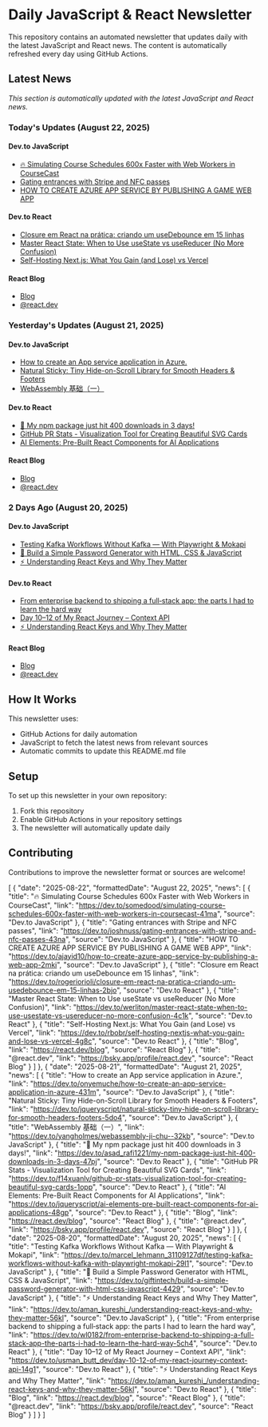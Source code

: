 # Daily JavaScript & React Newsletter

This repository contains an automated newsletter that updates daily with the latest JavaScript and React news. The content is automatically refreshed every day using GitHub Actions.

## Latest News

*This section is automatically updated with the latest JavaScript and React news.*

### Today's Updates (August 22, 2025)

#### Dev.to JavaScript

- [🔥 Simulating Course Schedules 600x Faster with Web Workers in CourseCast](https://dev.to/somedood/simulating-course-schedules-600x-faster-with-web-workers-in-coursecast-41ma)
- [Gating entrances with Stripe and NFC passes](https://dev.to/joshnuss/gating-entrances-with-stripe-and-nfc-passes-43na)
- [HOW TO CREATE AZURE APP SERVICE BY PUBLISHING A GAME WEB APP](https://dev.to/ajayid10/how-to-create-azure-app-service-by-publishing-a-web-app-2mki)

#### Dev.to React

- [Closure em React na prática: criando um useDebounce em 15 linhas](https://dev.to/rogeriorioli/closure-em-react-na-pratica-criando-um-usedebounce-em-15-linhas-2bjo)
- [Master React State: When to Use useState vs useReducer (No More Confusion)](https://dev.to/werliton/master-react-state-when-to-use-usestate-vs-usereducer-no-more-confusion-4c1k)
- [Self-Hosting Next.js: What You Gain (and Lose) vs Vercel](https://dev.to/rbobr/self-hosting-nextjs-what-you-gain-and-lose-vs-vercel-4g8c)

#### React Blog

- [Blog](https://react.dev/blog)
- [@react.dev](https://bsky.app/profile/react.dev)

### Yesterday's Updates (August 21, 2025)

#### Dev.to JavaScript

- [How to create an App service application in Azure.](https://dev.to/onyemuche/how-to-create-an-app-service-application-in-azure-431m)
- [Natural Sticky: Tiny Hide-on-Scroll Library for Smooth Headers & Footers](https://dev.to/jqueryscript/natural-sticky-tiny-hide-on-scroll-library-for-smooth-headers-footers-5do4)
- [WebAssembly 基础（一）](https://dev.to/yangholmes/webassembly-ji-chu--32kb)

#### Dev.to React

- [🚀 My npm package just hit 400 downloads in 3 days!](https://dev.to/asad_rafi1221/my-npm-package-just-hit-400-downloads-in-3-days-47pj)
- [GitHub PR Stats - Visualization Tool for Creating Beautiful SVG Cards](https://dev.to/f14xuanlv/github-pr-stats-visualization-tool-for-creating-beautiful-svg-cards-1opp)
- [AI Elements: Pre-Built React Components for AI Applications](https://dev.to/jqueryscript/ai-elements-pre-built-react-components-for-ai-applications-48gp)

#### React Blog

- [Blog](https://react.dev/blog)
- [@react.dev](https://bsky.app/profile/react.dev)

### 2 Days Ago (August 20, 2025)

#### Dev.to JavaScript

- [Testing Kafka Workflows Without Kafka — With Playwright & Mokapi](https://dev.to/marcel_lehmann_31109127df/testing-kafka-workflows-without-kafka-with-playwright-mokapi-29l1)
- [🔑 Build a Simple Password Generator with HTML, CSS & JavaScript](https://dev.to/giftintech/build-a-simple-password-generator-with-html-css-javascript-4429)
- [⚡ Understanding React Keys and Why They Matter](https://dev.to/aman_kureshi_/understanding-react-keys-and-why-they-matter-56kl)

#### Dev.to React

- [From enterprise backend to shipping a full‑stack app: the parts I had to learn the hard way](https://dev.to/wl0182/from-enterprise-backend-to-shipping-a-full-stack-app-the-parts-i-had-to-learn-the-hard-way-5ch4)
- [Day 10–12 of My React Journey – Context API](https://dev.to/usman_butt_dev/day-10-12-of-my-react-journey-context-api-14g1)
- [⚡ Understanding React Keys and Why They Matter](https://dev.to/aman_kureshi_/understanding-react-keys-and-why-they-matter-56kl)

#### React Blog

- [Blog](https://react.dev/blog)
- [@react.dev](https://bsky.app/profile/react.dev)

## How It Works

This newsletter uses:
- GitHub Actions for daily automation
- JavaScript to fetch the latest news from relevant sources
- Automatic commits to update this README.md file

## Setup

To set up this newsletter in your own repository:

1. Fork this repository
2. Enable GitHub Actions in your repository settings
3. The newsletter will automatically update daily

## Contributing

Contributions to improve the newsletter format or sources are welcome!

<!-- NEWS_DATA_START -->
[
  {
    "date": "2025-08-22",
    "formattedDate": "August 22, 2025",
    "news": [
      {
        "title": "🔥 Simulating Course Schedules 600x Faster with Web Workers in CourseCast",
        "link": "https://dev.to/somedood/simulating-course-schedules-600x-faster-with-web-workers-in-coursecast-41ma",
        "source": "Dev.to JavaScript"
      },
      {
        "title": "Gating entrances with Stripe and NFC passes",
        "link": "https://dev.to/joshnuss/gating-entrances-with-stripe-and-nfc-passes-43na",
        "source": "Dev.to JavaScript"
      },
      {
        "title": "HOW TO CREATE AZURE APP SERVICE BY PUBLISHING A GAME WEB APP",
        "link": "https://dev.to/ajayid10/how-to-create-azure-app-service-by-publishing-a-web-app-2mki",
        "source": "Dev.to JavaScript"
      },
      {
        "title": "Closure em React na prática: criando um useDebounce em 15 linhas",
        "link": "https://dev.to/rogeriorioli/closure-em-react-na-pratica-criando-um-usedebounce-em-15-linhas-2bjo",
        "source": "Dev.to React"
      },
      {
        "title": "Master React State: When to Use useState vs useReducer (No More Confusion)",
        "link": "https://dev.to/werliton/master-react-state-when-to-use-usestate-vs-usereducer-no-more-confusion-4c1k",
        "source": "Dev.to React"
      },
      {
        "title": "Self-Hosting Next.js: What You Gain (and Lose) vs Vercel",
        "link": "https://dev.to/rbobr/self-hosting-nextjs-what-you-gain-and-lose-vs-vercel-4g8c",
        "source": "Dev.to React"
      },
      {
        "title": "Blog",
        "link": "https://react.dev/blog",
        "source": "React Blog"
      },
      {
        "title": "@react.dev",
        "link": "https://bsky.app/profile/react.dev",
        "source": "React Blog"
      }
    ]
  },
  {
    "date": "2025-08-21",
    "formattedDate": "August 21, 2025",
    "news": [
      {
        "title": "How to create an App service application in Azure.",
        "link": "https://dev.to/onyemuche/how-to-create-an-app-service-application-in-azure-431m",
        "source": "Dev.to JavaScript"
      },
      {
        "title": "Natural Sticky: Tiny Hide-on-Scroll Library for Smooth Headers & Footers",
        "link": "https://dev.to/jqueryscript/natural-sticky-tiny-hide-on-scroll-library-for-smooth-headers-footers-5do4",
        "source": "Dev.to JavaScript"
      },
      {
        "title": "WebAssembly 基础（一）",
        "link": "https://dev.to/yangholmes/webassembly-ji-chu--32kb",
        "source": "Dev.to JavaScript"
      },
      {
        "title": "🚀 My npm package just hit 400 downloads in 3 days!",
        "link": "https://dev.to/asad_rafi1221/my-npm-package-just-hit-400-downloads-in-3-days-47pj",
        "source": "Dev.to React"
      },
      {
        "title": "GitHub PR Stats - Visualization Tool for Creating Beautiful SVG Cards",
        "link": "https://dev.to/f14xuanlv/github-pr-stats-visualization-tool-for-creating-beautiful-svg-cards-1opp",
        "source": "Dev.to React"
      },
      {
        "title": "AI Elements: Pre-Built React Components for AI Applications",
        "link": "https://dev.to/jqueryscript/ai-elements-pre-built-react-components-for-ai-applications-48gp",
        "source": "Dev.to React"
      },
      {
        "title": "Blog",
        "link": "https://react.dev/blog",
        "source": "React Blog"
      },
      {
        "title": "@react.dev",
        "link": "https://bsky.app/profile/react.dev",
        "source": "React Blog"
      }
    ]
  },
  {
    "date": "2025-08-20",
    "formattedDate": "August 20, 2025",
    "news": [
      {
        "title": "Testing Kafka Workflows Without Kafka — With Playwright & Mokapi",
        "link": "https://dev.to/marcel_lehmann_31109127df/testing-kafka-workflows-without-kafka-with-playwright-mokapi-29l1",
        "source": "Dev.to JavaScript"
      },
      {
        "title": "🔑 Build a Simple Password Generator with HTML, CSS & JavaScript",
        "link": "https://dev.to/giftintech/build-a-simple-password-generator-with-html-css-javascript-4429",
        "source": "Dev.to JavaScript"
      },
      {
        "title": "⚡ Understanding React Keys and Why They Matter",
        "link": "https://dev.to/aman_kureshi_/understanding-react-keys-and-why-they-matter-56kl",
        "source": "Dev.to JavaScript"
      },
      {
        "title": "From enterprise backend to shipping a full‑stack app: the parts I had to learn the hard way",
        "link": "https://dev.to/wl0182/from-enterprise-backend-to-shipping-a-full-stack-app-the-parts-i-had-to-learn-the-hard-way-5ch4",
        "source": "Dev.to React"
      },
      {
        "title": "Day 10–12 of My React Journey – Context API",
        "link": "https://dev.to/usman_butt_dev/day-10-12-of-my-react-journey-context-api-14g1",
        "source": "Dev.to React"
      },
      {
        "title": "⚡ Understanding React Keys and Why They Matter",
        "link": "https://dev.to/aman_kureshi_/understanding-react-keys-and-why-they-matter-56kl",
        "source": "Dev.to React"
      },
      {
        "title": "Blog",
        "link": "https://react.dev/blog",
        "source": "React Blog"
      },
      {
        "title": "@react.dev",
        "link": "https://bsky.app/profile/react.dev",
        "source": "React Blog"
      }
    ]
  }
]
<!-- NEWS_DATA_END -->
